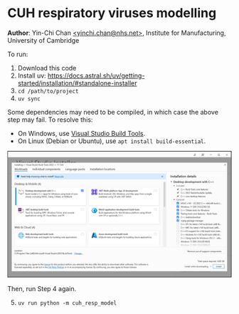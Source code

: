 # CUH respiratory viruses modelling

**Author**: Yin-Chi Chan [\<yinchi.chan@nhs.net\>](mailto:yinchi.chan@nhs.net), Institute for Manufacturing, University of Cambridge

To run:

1. Download this code
2. Install uv: <https://docs.astral.sh/uv/getting-started/installation/#standalone-installer>
3. `cd /path/to/project`
4. `uv sync`

Some dependencies may need to be compiled, in which case the above step may fail. To resolve this:

- On Windows, use [Visual Studio Build Tools](https://visualstudio.microsoft.com/downloads/#build-tools-for-visual-studio-2022).
- On Linux (Debian or Ubuntu), use `apt install build-essential`.

![Visual Studio Build Tools installation](build_tools.png)

Then, run Step 4 again.

5. `uv run python -m cuh_resp_model`
